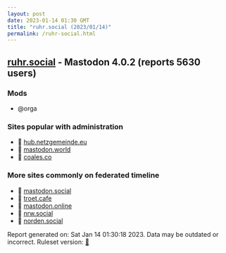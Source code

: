 ```yaml
---
layout: post
date: 2023-01-14 01:30 GMT
title: "ruhr.social (2023/01/14)"
permalink: /ruhr-social.html
---
```


## [ruhr.social](https://ruhr.social) - Mastodon 4.0.2 (reports 5630 users)

### Mods
 * @orga

### Sites popular with administration

* 🐘 [hub.netzgemeinde.eu](/hub-netzgemeinde-eu.html)
* 🐘 [mastodon.world](/mastodon-world.html)
* 🐘 [coales.co](/coales-co.html)

### More sites commonly on federated timeline

* 🐘 [mastodon.social](/mastodon-social.html)
* 🐘 [troet.cafe](/troet-cafe.html)
* 🐘 [mastodon.online](/mastodon-online.html)
* 🐘 [nrw.social](/nrw-social.html)
* 🐘 [norden.social](/norden-social.html)

Report generated on: Sat Jan 14 01:30:18 2023. Data may be outdated or incorrect.
Ruleset version: [🧁](/version-cupcake)
